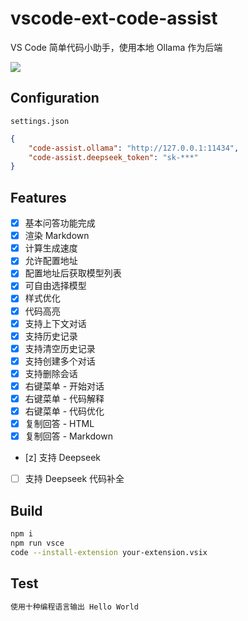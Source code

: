 # vscode-ext-code-assist

VS Code 简单代码小助手，使用本地 Ollama 作为后端

![](https://www.gausszhou.top/static/data/github/code-assist.webp)

## Configuration

`settings.json`

```json
{
    "code-assist.ollama": "http://127.0.0.1:11434",
    "code-assist.deepseek_token": "sk-***"
}
```

## Features

- [x] 基本问答功能完成
- [x] 渲染 Markdown
- [x] 计算生成速度
- [x] 允许配置地址
- [x] 配置地址后获取模型列表
- [x] 可自由选择模型 
- [x] 样式优化
- [x] 代码高亮
- [x] 支持上下文对话
- [x] 支持历史记录
- [x] 支持清空历史记录
- [x] 支持创建多个对话
- [x] 支持删除会话
- [x] 右键菜单 - 开始对话
- [x] 右键菜单 - 代码解释
- [x] 右键菜单 - 代码优化
- [x] 复制回答 - HTML
- [x] 复制回答 - Markdown
- [z] 支持 Deepseek
- [ ] 支持 Deepseek 代码补全

## Build

```bash
npm i
npm run vsce
code --install-extension your-extension.vsix
```

## Test

```bash
使用十种编程语言输出 Hello World
```